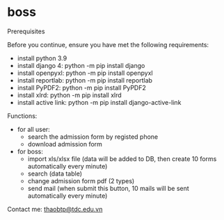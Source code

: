 # boss
Prerequisites

Before you continue, ensure you have met the following requirements:

* install python 3.9
* install django 4: python -m pip install django
* install openpyxl: python -m pip install openpyxl
* install reportlab: python -m pip install reportlab
* install PyPDF2: python -m pip install PyPDF2
* install xlrd: python -m pip install xlrd
* install active link: python -m pip install django-active-link

Functions:
- for all user: 
  + search the admission form by registed phone
  + download admission form
- for boss: 
  + import xls/xlsx file (data will be added to DB, then create 10 forms automatically every minute)
  + search (data table)
  + change admission form pdf (2 types)
  + send mail (when submit this button, 10 mails will be sent automatically every minute)
  
Contact me: thaobtp@tdc.edu.vn
